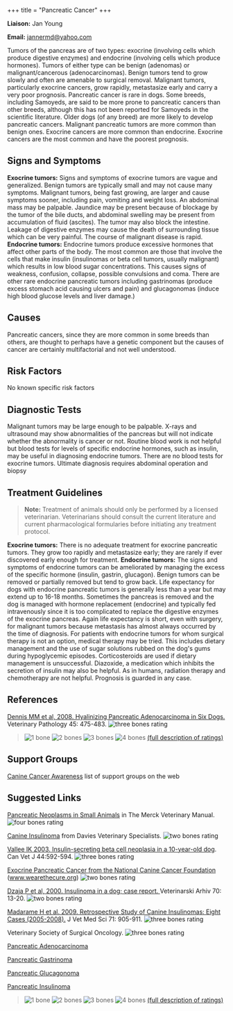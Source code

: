+++
title = "Pancreatic Cancer"
+++

**Liaison:** Jan Young

**Email:** <jannermd@yahoo.com>



Tumors of the pancreas are of two types: exocrine (involving cells which
produce digestive enzymes) and endocrine (involving cells which produce
hormones). Tumors of either type can be benign (adenomas) or
malignant/cancerous (adenocarcinomas). Benign tumors tend to grow slowly
and often are amenable to surgical removal. Malignant tumors,
particularly exocrine cancers, grow rapidly, metastasize early and carry
a very poor prognosis. Pancreatic cancer is rare in dogs.  Some breeds,
including Samoyeds, are said to be more prone to pancreatic cancers than
other breeds, although this has not been reported for Samoyeds in the
scientific literature. Older dogs (of any breed) are more likely to
develop pancreatic cancers. Malignant pancreatic tumors are more common
than benign ones. Exocrine cancers are more common than endocrine.
Exocrine cancers are the most common and have the poorest prognosis.




Signs and Symptoms
------------------

**Exocrine tumors:** Signs and symptoms of exocrine tumors are vague and
generalized.  Benign tumors are typically small and may not cause many
symptoms. Malignant tumors, being fast growing, are larger and cause
symptoms sooner, including pain, vomiting and weight loss. An abdominal
mass may be palpable. Jaundice may be present because of blockage by the
tumor of the bile ducts, and abdominal swelling may be present from
accumulation of fluid (ascites). The tumor may also block the intestine.
Leakage of digestive enzymes may cause the death of surrounding tissue
which can be very painful. The course of malignant disease is rapid.
**Endocrine tumors:** Endocrine tumors produce excessive hormones that
affect other parts of the body. The most common are those that involve
the cells that make insulin (insulinomas or beta cell tumors, usually
malignant) which results in low blood sugar concentrations. This causes
signs of weakness, confusion, collapse, possible convulsions and coma.
There are other rare endocrine pancreatic tumors including gastrinomas
(produce excess stomach acid causing ulcers and pain) and glucagonomas
(induce high blood glucose levels and liver damage.)

Causes
------

Pancreatic cancers, since they are more common in some breeds than
others, are thought to perhaps have a genetic component but the causes
of cancer are certainly multifactorial and not well understood.

Risk Factors
------------

No known specific risk factors

Diagnostic Tests
----------------

Malignant tumors may be large enough to be palpable. X-rays and
ultrasound may show abnormalities of the pancreas but will not indicate
whether the abnormality is cancer or not. Routine blood work is not
helpful but blood tests for levels of specific endocrine hormones, such
as insulin, may be useful in diagnosing endocrine tumors. There are no
blood tests for exocrine tumors. Ultimate diagnosis requires abdominal
operation and biopsy

Treatment Guidelines
--------------------

> **Note:** Treatment of animals should only be performed by a licensed
> veterinarian. Veterinarians should consult the current literature and
> current pharmacological formularies before initiating any treatment
> protocol.

**Exocrine tumors:** There is no adequate treatment for exocrine
pancreatic tumors. They grow too rapidly and metastasize early; they are
rarely if ever discovered early enough for treatment. **Endocrine
tumors:** The signs and symptoms of endocrine tumors can be ameliorated
by managing the excess of the specific hormone (insulin, gastrin,
glucagon). Benign tumors can be removed or partially removed but tend to
grow back. Life expectancy for dogs with endocrine pancreatic tumors is
generally less than a year but may extend up to 16-18 months. Sometimes
the pancreas is removed and the dog is managed with hormone replacement
(endocrine) and typically fed intravenously since it is too complicated
to replace the digestive enzymes of the exocrine pancreas. Again life
expectancy is short, even with surgery, for malignant tumors because
metastasis has almost always occurred by the time of diagnosis. For
patients with endocrine tumors for whom surgical therapy is not an
option, medical therapy may be tried. This includes dietary management
and the use of sugar solutions rubbed on the dog's gums during
hypoglycemic episodes. Corticosteroids are used if dietary management is
unsuccessful. Diazoxide, a medication which inhibits the secretion of
insulin may also be helpful. As in humans, radiation therapy and
chemotherapy are not helpful. Prognosis is guarded in any case.

References
----------

  [Dennis MM et al, 2008.  Hyalinizing Pancreatic Adenocarcinoma in Six
Dogs.](http://vet.sagepub.com/content/45/4/475.full)
Veterinary Pathology 45:  475-483.     ![three bones
rating](/img/3-bones.gif)




> ![1 bone](/img/1-bone.gif)
> ![2 bones](/img/2-bones.gif)
> ![3 bones](/img/3-bones.gif)
> ![4 bones](/img/4-bones.gif)
> [(full description of ratings)](/diseases/ratings-what-do-they-mean)

Support Groups
--------------



[Canine Cancer
Awareness](http://caninecancerawareness.org/therapy-and-support/support-groups-on-the-web)
list of support groups on the web

Suggested Links
---------------

[Pancreatic Neoplasms in Small
Animals](http://www.merckvetmanual.com/mvm/digestive_system/the_exocrine_pancreas/pancreatic_neoplasms_in_small_animals.html)
in The Merck Veterinary Manual.   ![four bones
rating](/img/4-bones.gif)

[Canine
Insulinoma](https://vetspecialists.co.uk/fact-sheets-post/canine-insulinoma-fact-sheet/)
from Davies Veterinary Specialists.  ![two bones
rating](/img/2-bones.gif)

[Vallee IK 2003.  Insulin-secreting beta cell neoplasia in a 10-year-old
dog](http://www.ncbi.nlm.nih.gov/pmc/articles/PMC340214/).
Can Vet J 44:592-594.     ![three bones
rating](/img/3-bones.gif)

[Exocrine Pancreatic Cancer from the National Canine Cancer
Foundation](http://www.wearethecure.org/exocrine-pancreatic-cancer)
(www.wearethecure.org)  ![two bones
rating](/img/2-bones.gif)

[Dzaja P et al, 2000.  Insulinoma in a dog; case
report. ](http://www.vef.unizg.hr/vetarhiv/papers/70-1/dzaja.pdf)
Veterinarski Arhiv 70:  13-20.  ![two bones
rating](/img/2-bones.gif)

[Madarame H et al.   2009.  Retrospective Study of Canine Insulinomas:
Eight Cases
(2005-2008).](https://www.jstage.jst.go.jp/article/jvms/71/7/71_7_905/_article)
J Vet Med Sci 71:  905-911.   ![three bones
rating](/img/3-bones.gif)

Veterinary Society of Surgical Oncology.  ![three bones
rating](/img/3-bones.gif)

  [Pancreatic
Adenocarcinoma](http://www.vsso.org/index.php/9-education-1/education/369-pancreatic-adc)

  [Pancreatic
Gastrinoma](http://www.vsso.org/index.php/9-education-1/education/371-pancreatic-gastrinoma)

  [Pancreatic
Glucagonoma](http://www.vsso.org/index.php/9-education-1/education/370-pancreatic-glucagonoma)

  [Pancreatic
Insulinoma](http://www.vsso.org/index.php/9-education-1/education/373-pancreatic-insulinoma)



> ![1 bone](/img/1-bone.gif)
> ![2 bones](/img/2-bones.gif)
> ![3 bones](/img/3-bones.gif)
> ![4 bones](/img/4-bones.gif)
> [(full description of ratings)](/diseases/ratings-what-do-they-mean)


